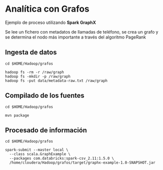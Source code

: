 # Analítica con Grafos

Ejemplo de proceso utilizando **Spark GraphX**

Se lee un fichero con metadatos de llamadas de teléfono, se crea un grafo y se determina el nodo más importante a través del algoritmo PageRank


## Ingesta de datos
```
cd $HOME/Hadoop/grafos

hadoop fs -rm -r /raw/graph
hadoop fs -mkdir -p /raw/graph
hadoop fs -put data/metadata-raw.txt /raw/graph
```

## Compilado de los fuentes
```
cd $HOME/Hadoop/grafos

mvn package
```

## Procesado de información
```
cd $HOME/Hadoop/grafos

spark-submit --master local \
  --class scala.GraphExample \
  --packages com.databricks:spark-csv_2.11:1.5.0 \
  /home/cloudera/Hadoop/grafos/target/graphx-example-1.0-SNAPSHOT.jar 

``` 
